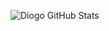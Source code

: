 ![Diogo GitHub Stats](https://diogofrr-readme.vercel.app/api?username=diogofrr&show_icons=true&theme=radical)

